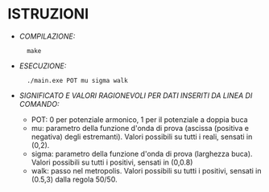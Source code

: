 # ISTRUZIONI

- _COMPILAZIONE:_

		make


- _ESECUZIONE:_

		./main.exe POT mu sigma walk

- _SIGNIFICATO E VALORI RAGIONEVOLI PER DATI INSERITI DA LINEA DI COMANDO:_
	- POT: 0 per potenziale armonico, 1 per il potenziale a doppia buca
	- mu: parametro della funzione d'onda di prova (ascissa (positiva e negativa) degli estremanti). Valori possibili su tutti i reali, sensati in (0,2).
  - sigma: parametro della funzione d'onda di prova (larghezza buca). Valori possibili su tutti i positivi, sensati in (0,0.8)
  - walk: passo nel metropolis. Valori possibili su tutti i positivi, sensati in (0.5,3) dalla regola 50/50.